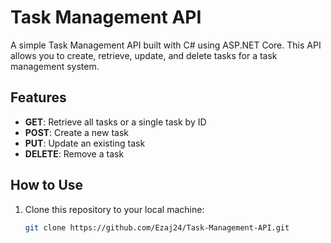 # Task Management API

A simple Task Management API built with C# using ASP.NET Core. This API allows you to create, retrieve, update, and delete tasks for a task management system.

## Features

- **GET**: Retrieve all tasks or a single task by ID
- **POST**: Create a new task
- **PUT**: Update an existing task
- **DELETE**: Remove a task

## How to Use

1. Clone this repository to your local machine:

   ```bash
   git clone https://github.com/Ezaj24/Task-Management-API.git

